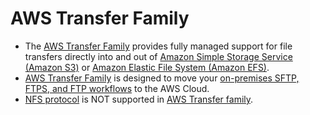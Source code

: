 # AWS Transfer Family
- The [AWS Transfer Family](https://aws.amazon.com/aws-transfer-family/) provides fully managed support for file transfers directly into and out of [Amazon Simple Storage Service (Amazon S3)](../7_StorageServices/3_ObjectStorageS3/Readme.md) or [Amazon Elastic File System (Amazon EFS)](../7_StorageServices/2_FileStorageTypes/AmazonEFS.md).
- [AWS Transfer Family](../7_StorageServices/Network-Protocol-Support.md) is designed to move your [on-premises SFTP, FTPS, and FTP workflows](../7_StorageServices/Network-Protocol-Support.md) to the AWS Cloud. 
- [NFS protocol](../7_StorageServices/Network-Protocol-Support.md) is NOT supported in [AWS Transfer family](../7_StorageServices/Network-Protocol-Support.md).

[](assets/AWS-Transfer-Family.png)
